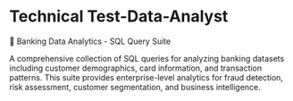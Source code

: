 # Technical Test-Data-Analyst

🏦 Banking Data Analytics - SQL Query Suite

A comprehensive collection of SQL queries for analyzing banking datasets including customer demographics, card information, and transaction patterns. This suite provides enterprise-level analytics for fraud detection, risk assessment, customer segmentation, and business intelligence.
